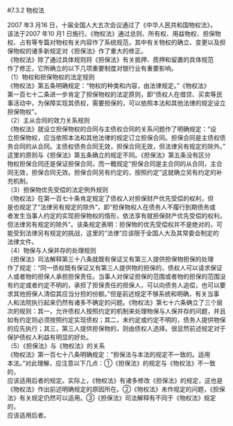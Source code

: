 #7.3.2 物权法
<p>2007 年3 月16 日，十届全国人大五次会议通过了《中华人民共和国物权法》，<br />
      该法于2007 年10 月1 日施行。《物权法》通过总则、所有权、用益物权、担保物<br />
      权、占有等专篇对物权有关内容作了系统规范，其中有关物权的确立、变更以及担<br />
      保物权的诸多新规定对《担保法》作了重大的修正。<br />
      《物权法》除了通过具体规则将《担保法》有关抵押、质押和留置的具体规范<br />
      作了修正，它所确立的以下几项重要制度对银行业有重要影响。<br />
      （1）物权和担保物权的法定规则<br />
      《物权法》第五条明确规定：“物权的种类和内容，由法律规定。”《物权法》<br />
      第一百七十二条进一步肯定了担保物权的法定原则，即“债权人在借贷、买卖等民<br />
      事活动中，为保障实现其债权，需要担保的，可以依照本法和其他法律的规定设立<br />
      担保物权”。<br />
      （2）主从合同的效力关系规则<br />
      《物权法》就设立担保物权的合同与主债权合同的关系问题作了明确规定：“设<br />
      立担保物权，应当依照本法和其他法律的规定订立担保合同。担保合同是主债权债<br />
      务合同的从合同。主债权债务合同无效，担保合同无效，但法律另有规定的除外。”<br />
      这里的原则与《担保法》第五条确立的规定不同。《担保法》第五条没有区分<br />
      物权担保合同还是保证担保合同，而一概规定“担保合同是主合同的从合同，主合<br />
      同无效，担保合同无效。担保合同另有约定的，按照约定”这就确立另有约定的补<br />
      充机制。<br />
      （3）担保物优先受偿的法定例外规则<br />
      《物权法》在第一百七十条肯定规定了债权人对担保财产优先受偿的权利，但<br />
      是也规定了“法律另有规定的除外”，即“担保物权人在债务人不履行到期债务或<br />
      者发生当事人约定的实现担保物权的情形，依法享有就担保财产优先受偿的权利，<br />
      但法律另有规定的除外”。该条规定表明：担保物的优先受偿权并不是绝对的，可<br />
      能受到法律另有规定的挑战，这里的“法律”应该限于全国人大及其常委会制定的<br />
      法律文件。<br />
      （4）物保与人保并存的处理规则<br />
      《担保法》司法解释第三十八条就既有保证又有第三人提供担保物担保的处理<br />
      作了规定：“同一债权既有保证又有第三人提供物的担保的，债权人可以请求保证<br />
      人或者物的担保人承担担保责任。当事人对保证担保的范围或者物的担保的范围没<br />
      有约定或者约定不明的，承担了担保责任的担保人，可以向债务人追偿，也可以要<br />
      求其他担保人清偿其应当分担的份额。”但是前述规定不够系统和明确，有关当事<br />
      人和法院执行起来仍然有诸多不确定的问题。《物权法》第七十六条确立了三个层<br />
      次的规则：其一，允许债权人按照约定的机制来处理物保与人保并存的问题，并且<br />
      如有约定则必须按照约定实现债权；其二，未约定或约定不明的，债务人提供物保<br />
      的应先执行；其三，第三人提供担保物的，则由债权人选择。很显然前述规定对于<br />
      保护债权人利益有明显的好处。<br />
      （5）《担保法》与《物权法》的关系<br />
      《物权法》第一百七十八条明确规定：“担保法与本法的规定不一致的。适用<br />
      本法。”对此理解，应注意以下几点：①《担保法》的规定与《物权法》不一致的，<br />
      应该适用后者的规定。实际上，《物权法》有诸多修改《担保法》的规定，这也是<br />
      《物权法》作出前述明确规定的原因所在。②《物权法》未作规定的问题，《担保<br />
      法》有关规定仍然可以适用。③《担保法》司法解释有不同于《物权法》规定的，<br />
      应该适用后者。<br />
    </p>